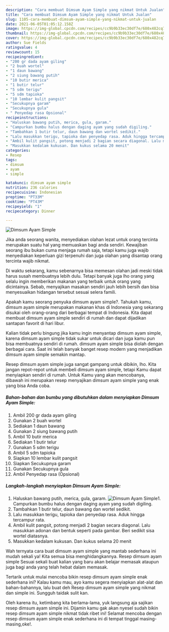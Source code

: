 ```yaml
---
description: "Cara membuat Dimsum Ayam Simple yang nikmat Untuk Jualan"
title: "Cara membuat Dimsum Ayam Simple yang nikmat Untuk Jualan"
slug: 1105-cara-membuat-dimsum-ayam-simple-yang-nikmat-untuk-jualan
date: 2021-06-05T01:05:12.158Z
image: https://img-global.cpcdn.com/recipes/cc9b9b33ec30df7e/680x482cq70/dimsum-ayam-simple-foto-resep-utama.jpg
thumbnail: https://img-global.cpcdn.com/recipes/cc9b9b33ec30df7e/680x482cq70/dimsum-ayam-simple-foto-resep-utama.jpg
cover: https://img-global.cpcdn.com/recipes/cc9b9b33ec30df7e/680x482cq70/dimsum-ayam-simple-foto-resep-utama.jpg
author: Sue Fields
ratingvalue: 4
reviewcount: 15
recipeingredient:
- "200 gr dada ayam giling"
- "2 buah wortel"
- "1 daun bawang"
- "2 siung bawang putih"
- "10 butir merica"
- "1 butir telur"
- "5 sdm terigu"
- "5 sdm tapioka"
- "10 lembar kulit pangsit"
- "Secukupnya garam"
- "Secukupnya gula"
- " Penyedap rasa Opsional"
recipeinstructions:
- "Haluskan bawang putih, merica, gula, garam."
- "Campurkan bumbu halus dengan daging ayam yang sudah digiling."
- "Tambahkan 1 butir telur, daun bawang dan wortel sedikit."
- "Lalu masukkan terigu, tapioka dan penyedap rasa. Aduk hingga tercampur rata."
- "Ambil kulit pangsit, potong menjadi 2 bagian secara diagonal. Lalu masukkan adonan dan bentuk seperti pada gambar. Beri sedikit sisa wortel diatasnya."
- "Masukkan kedalam kukusan. Dan kukus selama 20 menit"
categories:
- Resep
tags:
- dimsum
- ayam
- simple

katakunci: dimsum ayam simple 
nutrition: 236 calories
recipecuisine: Indonesian
preptime: "PT33M"
cooktime: "PT43M"
recipeyield: "1"
recipecategory: Dinner

---
```



![Dimsum Ayam Simple](https://img-global.cpcdn.com/recipes/cc9b9b33ec30df7e/680x482cq70/dimsum-ayam-simple-foto-resep-utama.jpg)

Jika anda seorang wanita, menyediakan olahan lezat untuk orang tercinta merupakan suatu hal yang memuaskan bagi anda sendiri. Kewajiban seorang ibu bukan cuma menjaga rumah saja, tetapi kamu juga wajib menyediakan keperluan gizi terpenuhi dan juga olahan yang disantap orang tercinta wajib nikmat.

Di waktu  sekarang, kamu sebenarnya bisa memesan olahan jadi meski tidak harus susah membuatnya lebih dulu. Tetapi banyak juga lho orang yang selalu ingin memberikan makanan yang terbaik untuk orang yang dicintainya. Sebab, menyajikan masakan sendiri jauh lebih bersih dan bisa menyesuaikan hidangan tersebut sesuai selera famili. 



Apakah kamu seorang penyuka dimsum ayam simple?. Tahukah kamu, dimsum ayam simple merupakan makanan khas di Indonesia yang sekarang disukai oleh orang-orang dari berbagai tempat di Indonesia. Kita dapat membuat dimsum ayam simple sendiri di rumah dan dapat dijadikan santapan favorit di hari libur.

Kalian tidak perlu bingung jika kamu ingin menyantap dimsum ayam simple, karena dimsum ayam simple tidak sukar untuk dicari dan juga kamu pun bisa membuatnya sendiri di rumah. dimsum ayam simple bisa diolah dengan berbagai cara. Saat ini telah banyak banget resep modern yang menjadikan dimsum ayam simple semakin mantap.

Resep dimsum ayam simple juga sangat gampang untuk dibikin, lho. Kita jangan repot-repot untuk membeli dimsum ayam simple, tetapi Kamu dapat menyiapkan sendiri di rumah. Untuk Kamu yang akan mencobanya, dibawah ini merupakan resep menyajikan dimsum ayam simple yang enak yang bisa Anda coba.

<!--inarticleads1-->

##### Bahan-bahan dan bumbu yang dibutuhkan dalam menyiapkan Dimsum Ayam Simple:

1. Ambil 200 gr dada ayam giling
1. Gunakan 2 buah wortel
1. Sediakan 1 daun bawang
1. Gunakan 2 siung bawang putih
1. Ambil 10 butir merica
1. Sediakan 1 butir telur
1. Gunakan 5 sdm terigu
1. Ambil 5 sdm tapioka
1. Siapkan 10 lembar kulit pangsit
1. Siapkan Secukupnya garam
1. Gunakan Secukupnya gula
1. Ambil  Penyedap rasa (Opsional)




<!--inarticleads2-->

##### Langkah-langkah menyiapkan Dimsum Ayam Simple:

1. Haluskan bawang putih, merica, gula, garam.
<img src="https://img-global.cpcdn.com/steps/229c0aabedee6087/160x128cq70/dimsum-ayam-simple-langkah-memasak-1-foto.jpg" alt="Dimsum Ayam Simple">1. Campurkan bumbu halus dengan daging ayam yang sudah digiling.
1. Tambahkan 1 butir telur, daun bawang dan wortel sedikit.
1. Lalu masukkan terigu, tapioka dan penyedap rasa. Aduk hingga tercampur rata.
1. Ambil kulit pangsit, potong menjadi 2 bagian secara diagonal. Lalu masukkan adonan dan bentuk seperti pada gambar. Beri sedikit sisa wortel diatasnya.
1. Masukkan kedalam kukusan. Dan kukus selama 20 menit




Wah ternyata cara buat dimsum ayam simple yang mantab sederhana ini mudah sekali ya! Kita semua bisa menghidangkannya. Resep dimsum ayam simple Sesuai sekali buat kalian yang baru akan belajar memasak ataupun juga bagi anda yang telah hebat dalam memasak.

Tertarik untuk mulai mencoba bikin resep dimsum ayam simple enak sederhana ini? Kalau kamu mau, ayo kamu segera menyiapkan alat-alat dan bahan-bahannya, lalu buat deh Resep dimsum ayam simple yang nikmat dan simple ini. Sungguh taidak sulit kan. 

Oleh karena itu, ketimbang kita berlama-lama, yuk langsung aja sajikan resep dimsum ayam simple ini. Dijamin kamu gak akan nyesel sudah bikin resep dimsum ayam simple nikmat tidak ribet ini! Selamat mencoba dengan resep dimsum ayam simple enak sederhana ini di tempat tinggal masing-masing,oke!.

